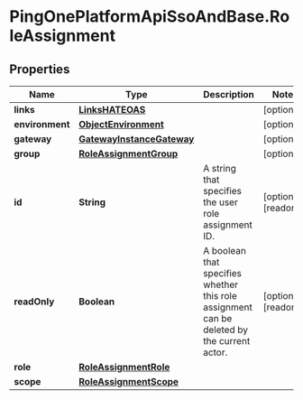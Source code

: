 # PingOnePlatformApiSsoAndBase.RoleAssignment

## Properties

Name | Type | Description | Notes
------------ | ------------- | ------------- | -------------
**links** | [**LinksHATEOAS**](LinksHATEOAS.md) |  | [optional] 
**environment** | [**ObjectEnvironment**](ObjectEnvironment.md) |  | [optional] 
**gateway** | [**GatewayInstanceGateway**](GatewayInstanceGateway.md) |  | [optional] 
**group** | [**RoleAssignmentGroup**](RoleAssignmentGroup.md) |  | [optional] 
**id** | **String** | A string that specifies the user role assignment ID. | [optional] [readonly] 
**readOnly** | **Boolean** | A boolean that specifies whether this role assignment can be deleted by the current actor. | [optional] [readonly] 
**role** | [**RoleAssignmentRole**](RoleAssignmentRole.md) |  | 
**scope** | [**RoleAssignmentScope**](RoleAssignmentScope.md) |  | 


